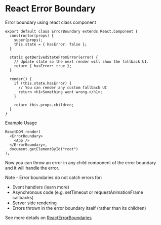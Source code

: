 # React Error Boundary
Error boundary using react class component
```
export default class ErrorBoundary extends React.Component {
  constructor(props) {
    super(props);
    this.state = { hasError: false };
  }

  static getDerivedStateFromError(error) {
    // Update state so the next render will show the fallback UI.
    return { hasError: true };
  }

  render() {
    if (this.state.hasError) {
      // You can render any custom fallback UI
      return <h1>Something went wrong.</h1>;
    }

    return this.props.children;
  }
}
```

Example Usage
```
ReactDOM.render(
  <ErrorBoundary>
    <App />
  </ErrorBoundary>,
  document.getElementById("root")
);
```

Now you can throw an error in any child component of the error boundary and it will handle the error. 

Note - Error boundaries do not catch errors for:
- Event handlers (learn more)
- Asynchronous code (e.g. setTimeout or requestAnimationFrame callbacks)
- Server side rendering
- Errors thrown in the error boundary itself (rather than its children)

See more details on [ReactErrorBoundaries](https://reactjs.org/docs/error-boundaries.html)